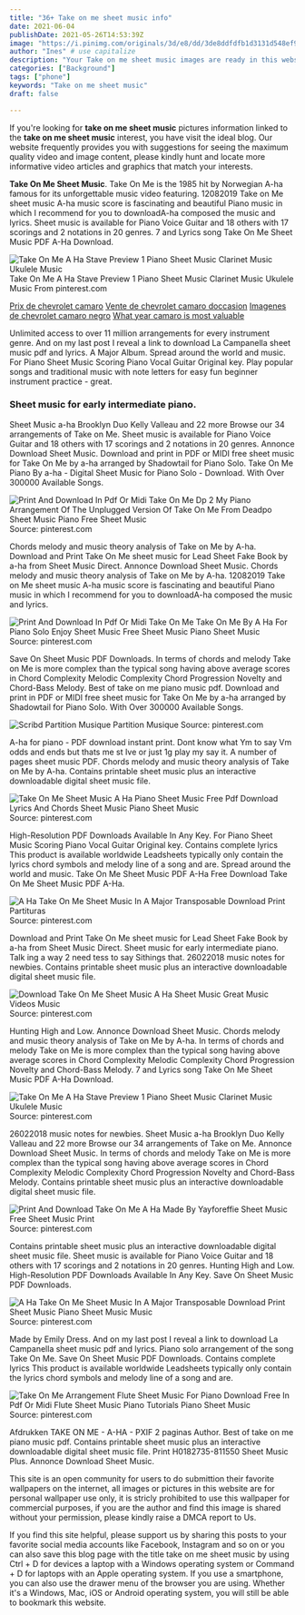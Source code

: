 ```yaml
---
title: "36+ Take on me sheet music info"
date: 2021-06-04
publishDate: 2021-05-26T14:53:39Z
image: "https://i.pinimg.com/originals/3d/e8/dd/3de8ddfdfb1d3131d548ef9dc4a9385a.png"
author: "Ines" # use capitalize
description: "Your Take on me sheet music images are ready in this website. Take on me sheet music are a topic that is being searched for and liked by netizens now. You can Download the Take on me sheet music files here. Find and Download all royalty-free images."
categories: ["Background"]
tags: ["phone"]
keywords: "Take on me sheet music"
draft: false

---
```


If you're looking for **take on me sheet music** pictures information linked to the **take on me sheet music** interest, you have visit the ideal  blog.  Our website frequently  provides you with  suggestions  for seeing  the maximum  quality video and image  content, please kindly hunt and locate more informative video articles and graphics  that match your interests.

**Take On Me Sheet Music**. Take On Me is the 1985 hit by Norwegian A-ha famous for its unforgettable music video featuring. 12082019 Take on Me sheet music A-ha music score is fascinating and beautiful Piano music in which I recommend for you to downloadA-ha composed the music and lyrics. Sheet music is available for Piano Voice Guitar and 18 others with 17 scorings and 2 notations in 20 genres. 7 and Lyrics song Take On Me Sheet Music PDF A-Ha Download.

![Take On Me A Ha Stave Preview 1 Piano Sheet Music Clarinet Music Ukulele Music](https://i.pinimg.com/originals/01/6c/d3/016cd35ce4c1ea85cbd8ae777da6333f.png "Take On Me A Ha Stave Preview 1 Piano Sheet Music Clarinet Music Ukulele Music")
Take On Me A Ha Stave Preview 1 Piano Sheet Music Clarinet Music Ukulele Music From pinterest.com

[Prix de chevrolet camaro](/prix-de-chevrolet-camaro/)
[Vente de chevrolet camaro doccasion](/vente-de-chevrolet-camaro-doccasion/)
[Imagenes de chevrolet camaro negro](/imagenes-de-chevrolet-camaro-negro/)
[What year camaro is most valuable](/what-year-camaro-is-most-valuable/)

Unlimited access to over 11 million arrangements for every instrument genre. And on my last post I reveal a link to download La Campanella sheet music pdf and lyrics. A Major Album. Spread around the world and music. For Piano Sheet Music Scoring Piano Vocal Guitar Original key. Play popular songs and traditional music with note letters for easy fun beginner instrument practice - great.

### Sheet music for early intermediate piano.

Sheet Music a-ha Brooklyn Duo Kelly Valleau and 22 more Browse our 34 arrangements of Take on Me. Sheet music is available for Piano Voice Guitar and 18 others with 17 scorings and 2 notations in 20 genres. Annonce Download Sheet Music. Download and print in PDF or MIDI free sheet music for Take On Me by a-ha arranged by Shadowtail for Piano Solo. Take On Me Piano By a-ha - Digital Sheet Music for Piano Solo - Download. With Over 300000 Available Songs.


![Print And Download In Pdf Or Midi Take On Me Dp 2 My Piano Arrangement Of The Unplugged Version Of Take On Me From Deadpo Sheet Music Piano Free Sheet Music](https://i.pinimg.com/originals/b9/25/f9/b925f9836fd8bebaea78da02cc54bc8f.png "Print And Download In Pdf Or Midi Take On Me Dp 2 My Piano Arrangement Of The Unplugged Version Of Take On Me From Deadpo Sheet Music Piano Free Sheet Music")
Source: pinterest.com

Chords melody and music theory analysis of Take on Me by A-ha. Download and Print Take On Me sheet music for Lead Sheet Fake Book by a-ha from Sheet Music Direct. Annonce Download Sheet Music. Chords melody and music theory analysis of Take on Me by A-ha. 12082019 Take on Me sheet music A-ha music score is fascinating and beautiful Piano music in which I recommend for you to downloadA-ha composed the music and lyrics.

![Print And Download In Pdf Or Midi Take On Me Take On Me By A Ha For Piano Solo Enjoy Sheet Music Free Sheet Music Piano Sheet Music](https://i.pinimg.com/originals/14/ab/88/14ab886078b559558e5da2c83a4e3e72.png "Print And Download In Pdf Or Midi Take On Me Take On Me By A Ha For Piano Solo Enjoy Sheet Music Free Sheet Music Piano Sheet Music")
Source: pinterest.com

Save On Sheet Music PDF Downloads. In terms of chords and melody Take on Me is more complex than the typical song having above average scores in Chord Complexity Melodic Complexity Chord Progression Novelty and Chord-Bass Melody. Best of take on me piano music pdf. Download and print in PDF or MIDI free sheet music for Take On Me by a-ha arranged by Shadowtail for Piano Solo. With Over 300000 Available Songs.

![Scribd Partition Musique Partition Musique](https://i.pinimg.com/originals/08/27/d9/0827d91ff1ab8e57e615b882c2e0410f.jpg "Scribd Partition Musique Partition Musique")
Source: pinterest.com

A-ha for piano - PDF download instant print. Dont know what Ym to say Vm odds and ends but thats me st Ive or just 1g play my say it. A number of pages sheet music PDF. Chords melody and music theory analysis of Take on Me by A-ha. Contains printable sheet music plus an interactive downloadable digital sheet music file.

![Take On Me Sheet Music A Ha Piano Sheet Music Free Pdf Download Lyrics And Chords Sheet Music Piano Sheet Music](https://i.pinimg.com/originals/d0/e9/49/d0e9491282bdeca2a6376dc8f3ca60a9.jpg "Take On Me Sheet Music A Ha Piano Sheet Music Free Pdf Download Lyrics And Chords Sheet Music Piano Sheet Music")
Source: pinterest.com

High-Resolution PDF Downloads Available In Any Key. For Piano Sheet Music Scoring Piano Vocal Guitar Original key. Contains complete lyrics This product is available worldwide Leadsheets typically only contain the lyrics chord symbols and melody line of a song and are. Spread around the world and music. Take On Me Sheet Music PDF A-Ha Free Download Take On Me Sheet Music PDF A-Ha.

![A Ha Take On Me Sheet Music In A Major Transposable Download Print Partituras](https://i.pinimg.com/originals/ff/d7/a9/ffd7a93377442bf7e742c11a2e9ed578.gif "A Ha Take On Me Sheet Music In A Major Transposable Download Print Partituras")
Source: pinterest.com

Download and Print Take On Me sheet music for Lead Sheet Fake Book by a-ha from Sheet Music Direct. Sheet music for early intermediate piano. Talk ing a way 2 need tess to say Sithings that. 26022018 music notes for newbies. Contains printable sheet music plus an interactive downloadable digital sheet music file.

![Download Take On Me Sheet Music A Ha Sheet Music Great Music Videos Music](https://i.pinimg.com/originals/e4/6a/1b/e46a1b61519c35946aae618d1d5a0aed.png "Download Take On Me Sheet Music A Ha Sheet Music Great Music Videos Music")
Source: pinterest.com

Hunting High and Low. Annonce Download Sheet Music. Chords melody and music theory analysis of Take on Me by A-ha. In terms of chords and melody Take on Me is more complex than the typical song having above average scores in Chord Complexity Melodic Complexity Chord Progression Novelty and Chord-Bass Melody. 7 and Lyrics song Take On Me Sheet Music PDF A-Ha Download.

![Take On Me A Ha Stave Preview 1 Piano Sheet Music Clarinet Music Ukulele Music](https://i.pinimg.com/originals/01/6c/d3/016cd35ce4c1ea85cbd8ae777da6333f.png "Take On Me A Ha Stave Preview 1 Piano Sheet Music Clarinet Music Ukulele Music")
Source: pinterest.com

26022018 music notes for newbies. Sheet Music a-ha Brooklyn Duo Kelly Valleau and 22 more Browse our 34 arrangements of Take on Me. Annonce Download Sheet Music. In terms of chords and melody Take on Me is more complex than the typical song having above average scores in Chord Complexity Melodic Complexity Chord Progression Novelty and Chord-Bass Melody. Contains printable sheet music plus an interactive downloadable digital sheet music file.

![Print And Download Take On Me A Ha Made By Yayforeffie Sheet Music Free Sheet Music Print](https://i.pinimg.com/originals/7c/6e/4b/7c6e4bcb69491eac1a82b83c1e725cec.png "Print And Download Take On Me A Ha Made By Yayforeffie Sheet Music Free Sheet Music Print")
Source: pinterest.com

Contains printable sheet music plus an interactive downloadable digital sheet music file. Sheet music is available for Piano Voice Guitar and 18 others with 17 scorings and 2 notations in 20 genres. Hunting High and Low. High-Resolution PDF Downloads Available In Any Key. Save On Sheet Music PDF Downloads.

![A Ha Take On Me Sheet Music In A Major Transposable Download Print Sheet Music Piano Sheet Music Music](https://i.pinimg.com/originals/39/f0/6e/39f06e69a63bdbbbc1d6e2b4438c5afe.gif "A Ha Take On Me Sheet Music In A Major Transposable Download Print Sheet Music Piano Sheet Music Music")
Source: pinterest.com

Made by Emily Dress. And on my last post I reveal a link to download La Campanella sheet music pdf and lyrics. Piano solo arrangement of the song Take On Me. Save On Sheet Music PDF Downloads. Contains complete lyrics This product is available worldwide Leadsheets typically only contain the lyrics chord symbols and melody line of a song and are.

![Take On Me Arrangement Flute Sheet Music For Piano Download Free In Pdf Or Midi Flute Sheet Music Piano Tutorials Piano Sheet Music](https://i.pinimg.com/originals/3d/e8/dd/3de8ddfdfb1d3131d548ef9dc4a9385a.png "Take On Me Arrangement Flute Sheet Music For Piano Download Free In Pdf Or Midi Flute Sheet Music Piano Tutorials Piano Sheet Music")
Source: pinterest.com

Afdrukken TAKE ON ME - A-HA - PXIF 2 paginas Author. Best of take on me piano music pdf. Contains printable sheet music plus an interactive downloadable digital sheet music file. Print H0182735-811550 Sheet Music Plus. Annonce Download Sheet Music.

This site is an open community for users to do submittion their favorite wallpapers on the internet, all images or pictures in this website are for personal wallpaper use only, it is stricly prohibited to use this wallpaper for commercial purposes, if you are the author and find this image is shared without your permission, please kindly raise a DMCA report to Us.

If you find this site helpful, please support us by sharing this posts to your favorite social media accounts like Facebook, Instagram and so on or you can also save this blog page with the title take on me sheet music by using Ctrl + D for devices a laptop with a Windows operating system or Command + D for laptops with an Apple operating system. If you use a smartphone, you can also use the drawer menu of the browser you are using. Whether it's a Windows, Mac, iOS or Android operating system, you will still be able to bookmark this website.
